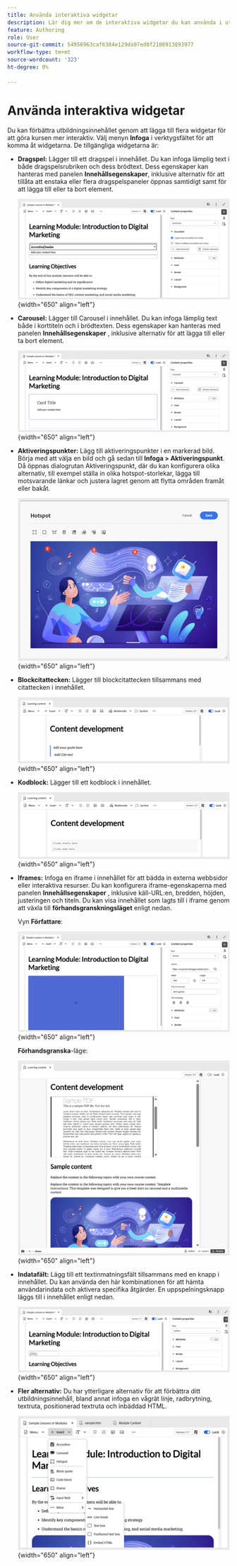 ```yaml
---
title: Använda interaktiva widgetar
description: Lär dig mer om de interaktiva widgetar du kan använda i utbildningsinnehållet.
feature: Authoring
role: User
source-git-commit: 54956963caf6384e129da97ed0f2100913893977
workflow-type: tm+mt
source-wordcount: '323'
ht-degree: 0%

---
```


# Använda interaktiva widgetar

Du kan förbättra utbildningsinnehållet genom att lägga till flera widgetar för att göra kursen mer interaktiv. Välj menyn **Infoga** i verktygsfältet för att komma åt widgetarna. De tillgängliga widgetarna är:

- **Dragspel:** Lägger till ett dragspel i innehållet. Du kan infoga lämplig text i både dragspelsrubriken och dess brödtext. Dess egenskaper kan hanteras med panelen **Innehållsegenskaper**, inklusive alternativ för att tillåta att enstaka eller flera dragspelspaneler öppnas samtidigt samt för att lägga till eller ta bort element.

  ![](assets/accordion-learning-content.png){width="650" align="left"}

- **Carousel:** Lägger till Carousel i innehållet. Du kan infoga lämplig text både i korttiteln och i brödtexten. Dess egenskaper kan hanteras med panelen **Innehållsegenskaper** , inklusive alternativ för att lägga till eller ta bort element.

  ![](assets/carousal-learning-content.png){width="650" align="left"}

- **Aktiveringspunkter:** Lägg till aktiveringspunkter i en markerad bild. Börja med att välja en bild och gå sedan till **Infoga > Aktiveringspunkt**. Då öppnas dialogrutan Aktiveringspunkt, där du kan konfigurera olika alternativ, till exempel ställa in olika hotspot-storlekar, lägga till motsvarande länkar och justera lagret genom att flytta områden framåt eller bakåt.

  ![](assets/hotspot-learning-content.png){width="650" align="left"}

- **Blockcitattecken:** Lägger till blockcitattecken tillsammans med citattecken i innehållet.

  ![](assets/block-quote-learning-content.png){width="650" align="left"}

- **Kodblock:** Lägger till ett kodblock i innehållet.

  ![](assets/code-block-learning-content.png){width="650" align="left"}

- **Iframes:** Infoga en iframe i innehållet för att bädda in externa webbsidor eller interaktiva resurser. Du kan konfigurera iframe-egenskaperna med panelen **Innehållsegenskaper** , inklusive käll-URL:en, bredden, höjden, justeringen och titeln. Du kan visa innehållet som lagts till i iframe genom att växla till **förhandsgranskningsläget** enligt nedan.

  Vyn **Författare**:

  ![](assets/iframe-learning-content.png){width="650" align="left"}


  **Förhandsgranska**-läge:

  ![](assets/iframe-learning-content-preview.png){width="650" align="left"}

- **Indatafält:** Lägg till ett textinmatningsfält tillsammans med en knapp i innehållet. Du kan använda den här kombinationen för att hämta användarindata och aktivera specifika åtgärder. En uppspelningsknapp läggs till i innehållet enligt nedan.

  ![](assets/button-learning-content.png){width="650" align="left"}

- **Fler alternativ:** Du har ytterligare alternativ för att förbättra ditt utbildningsinnehåll, bland annat infoga en vågrät linje, radbrytning, textruta, positionerad textruta och inbäddad HTML.

  ![](assets/more-options-learning-content.png){width="650" align="left"}
